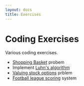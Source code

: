 ```yaml
---
layout: docs
title: Exercises
---
```


# Coding Exercises

Various coding exercises.

 * [Shopping Basket](https://github.com/tobyweston/shopping_basket) probem
 * Implement [Luhn's algorithm](https://github.com/tobyweston/coding_exercises/blob/master/luhns-algorithm/README.md)
 * [Valuing stock options](https://github.com/tobyweston/coding_exercises/tree/master/options) prblem
 * [Football league scoring](https://github.com/tobyweston/football) system
